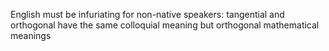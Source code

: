 English must be infuriating for non-native speakers: tangential and orthogonal have the same colloquial meaning but orthogonal mathematical meanings

